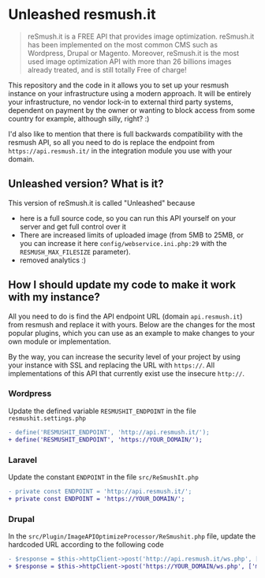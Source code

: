 # Unleashed resmush.it

> reSmush.it is a FREE API that provides image optimization. reSmush.it has been implemented on the most common CMS such as Wordpress, Drupal or Magento.
> Moreover, reSmush.it is the most used image optimization API with more than 26 billions images already treated, and is still totally Free of charge!

This repository and the code in it allows you to set up your resmush instance on your infrastructure using a modern approach. It will be entirely your infrastructure, no vendor lock-in to external third party systems, dependent on payment by the owner or wanting to block access from some country for example, although silly, right? :)

I'd also like to mention that there is full backwards compatibility with the resmush API, so all you need to do is replace the endpoint from `https://api.resmush.it/` in the integration module you use with your domain.

## Unleashed version? What is it?

This version of reSmush.it is called "Unleashed" because

- here is a full source code, so you can run this API yourself on your server and get full control over it
- There are increased limits of uploaded image (from 5MB to 25MB, or you can increase it here `config/webservice.ini.php:29` with the `RESMUSH_MAX_FILESIZE` parameter).
- removed analytics :)

## How I should update my code to make it work with my instance?

All you need to do is find the API endpoint URL (domain `api.resmush.it`) from resmush and replace it with yours. Below are the changes for the most popular plugins, which you can use as an example to make changes to your own module or implementation.

By the way, you can increase the security level of your project by using your instance with SSL and replacing the URL with `https://`. All implementations of this API that currently exist use the insecure `http://`.

### Wordpress

Update the defined variable `RESMUSHIT_ENDPOINT` in the file `resmushit.settings.php`

```diff
- define('RESMUSHIT_ENDPOINT', 'http://api.resmush.it/');
+ define('RESMUSHIT_ENDPOINT', 'https://YOUR_DOMAIN/');
```

### Laravel

Update the constant `ENDPOINT` in the file `src/ReSmushIt.php`

```diff
- private const ENDPOINT = 'http://api.resmush.it/';
+ private const ENDPOINT = 'https://YOUR_DOMAIN/';
```

### Drupal

In the `src/Plugin/ImageAPIOptimizeProcessor/ReSmushit.php` file, update the hardcoded URL according to the following code

```diff
- $response = $this->httpClient->post('http://api.resmush.it/ws.php', ['multipart' => $fields]);
+ $response = $this->httpClient->post('https://YOUR_DOMAIN/ws.php', ['multipart' => $fields]);
```
